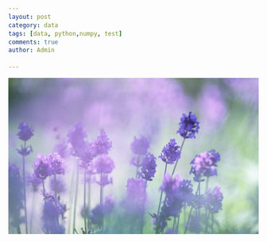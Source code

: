 ```yaml
---
layout: post
category: data
tags: [data, python,numpy, test]
comments: true
author: Admin

---
```


![img](static/images/blur3.jpg)